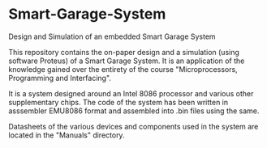 # Smart-Garage-System
Design and Simulation of an embedded Smart Garage System

This repository contains the on-paper design and a simulation (using software Proteus) of a Smart Garage System. 
It is an application of the knowledge gained over the entirety of the course "Microprocessors, Programming and Interfacing".

It is a system designed around an Intel 8086 processor and various other supplementary chips.
The code of the system has been written in asssembler EMU8086 format and assembled into .bin files using the same.

Datasheets of the various devices and components used in the system are located in the "Manuals" directory.
